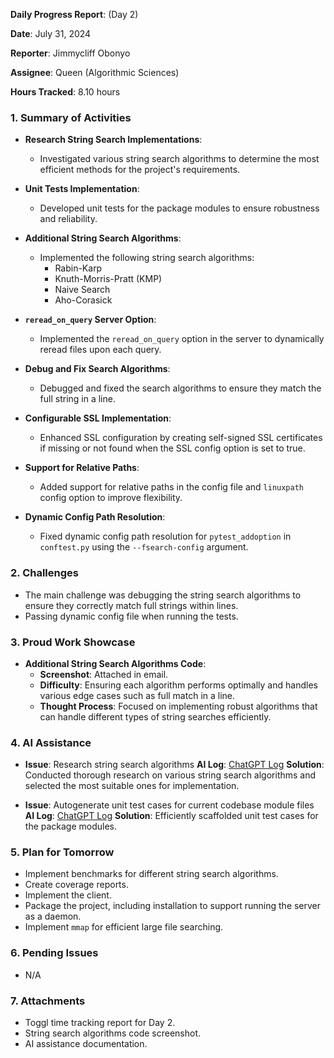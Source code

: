 **Daily Progress Report**: (Day 2)

**Date**: July 31, 2024

**Reporter**: Jimmycliff Obonyo

**Assignee**: Queen (Algorithmic Sciences)

**Hours Tracked**: 8.10 hours


### 1. **Summary of Activities**
   
   - **Research String Search Implementations**:
     - Investigated various string search algorithms to determine the most efficient methods for the project's requirements.

   - **Unit Tests Implementation**:
     - Developed unit tests for the package modules to ensure robustness and reliability.

   - **Additional String Search Algorithms**:
     - Implemented the following string search algorithms:
       - Rabin-Karp
       - Knuth-Morris-Pratt (KMP)
       - Naive Search
       - Aho-Corasick

   - **`reread_on_query` Server Option**:
     - Implemented the `reread_on_query` option in the server to dynamically reread files upon each query.

   - **Debug and Fix Search Algorithms**:
     - Debugged and fixed the search algorithms to ensure they match the full string in a line.

   - **Configurable SSL Implementation**:
     - Enhanced SSL configuration by creating self-signed SSL certificates if missing or not found when the SSL config option is set to true.

   - **Support for Relative Paths**:
     - Added support for relative paths in the config file and `linuxpath` config option to improve flexibility.

   - **Dynamic Config Path Resolution**:
     - Fixed dynamic config path resolution for `pytest_addoption` in `conftest.py` using the `--fsearch-config` argument.

### 2. **Challenges**
   - The main challenge was debugging the string search algorithms to ensure they correctly match full strings within lines.
   - Passing dynamic config file when running the tests. 

### 3. **Proud Work Showcase**
   - **Additional String Search Algorithms Code**:
     - **Screenshot**: Attached in email.
     - **Difficulty**: Ensuring each algorithm performs optimally and handles various edge cases such as full match in a line.
     - **Thought Process**: Focused on implementing robust algorithms that can handle different types of string searches efficiently.

### 4. **AI Assistance**
   - **Issue**: Research string search algorithms
     **AI Log**: [ChatGPT Log](https://chatgpt.com/share/d1451439-7034-4d2c-bae1-11b824d2a4d0)
     **Solution**: Conducted thorough research on various string search algorithms and selected the most suitable ones for implementation.

   - **Issue**: Autogenerate unit test cases for current codebase module files
     **AI Log**: [ChatGPT Log](https://chatgpt.com/share/97dd36d9-f71e-49f4-bfc8-dedcd416dc28)
     **Solution**: Efficiently scaffolded unit test cases for the package modules.


### 5. **Plan for Tomorrow**
   - Implement benchmarks for different string search algorithms.
   - Create coverage reports.
   - Implement the client.
   - Package the project, including installation to support running the server as a daemon.
   - Implement `mmap` for efficient large file searching.

### 6. **Pending Issues**
   - N/A

### 7. **Attachments**
   - Toggl time tracking report for Day 2.
   - String search algorithms code screenshot.
   - AI assistance documentation.
